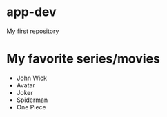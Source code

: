 # app-dev
My first repository
# My favorite series/movies
- John Wick
- Avatar
- Joker
- Spiderman
- One Piece
